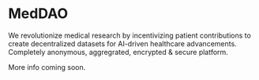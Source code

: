 # MedDAO
We revolutionize medical research by incentivizing patient contributions to create decentralized datasets for AI-driven
healthcare advancements. Completely anonymous, aggregrated, encrypted & secure platform.

More info coming soon.